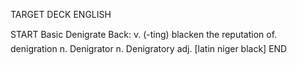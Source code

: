 TARGET DECK
ENGLISH

START
Basic
Denigrate
Back: v. (-ting) blacken the reputation of.  denigration n. Denigrator n. Denigratory adj. [latin niger black]
END
